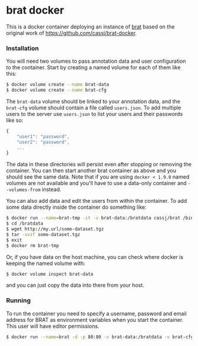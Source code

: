 
# brat docker

This is a docker container deploying an instance of [brat](http://brat.nlplab.org/) based on the original work of https://github.com/cassj/brat-docker.


### Installation

You will need two volumes to pass annotation data and user configuration to the container. 
Start by creating a named volume for each of them like this:

```bash
$ docker volume create --name brat-data
$ docker volume create --name brat-cfg
```

The `brat-data` volume should be linked to your annotation data, and the `brat-cfg` volume should contain a file called `users.json`.
To add multiple users to the server use `users.json` to list your users and their passwords like so:

```javascript
{
    "user1": "password",
    "user2": "password",
    ...
}
```

The data in these directories will persist even after stopping or removing the container.
You can then start another brat container as above and you should see the same data. 
Note that if you are using `docker < 1.9.0` named volumes are not available and 
you'll have to use a data-only container and `--volumes-from` instead.

You can also add data and edit the users from within the container. To add some data directly inside the container do something like:
``` bash
$ docker run --name=brat-tmp -it -v brat-data:/bratdata cassj/brat /bin/bash
$ cd /bratdata
$ wget http://my.url/some-dataset.tgz
$ tar -xvzf some-dataset.tgz
$ exit  
$ docker rm brat-tmp
```

Or, if you have data on the host machine, you can check where docker is keeping the named volume with: 

```bash
$ docker volume inspect brat-data 
```
and you can just copy the data into there from your host.


### Running

To run the container you need to specify a username, password and email address for BRAT as environment variables when you start the container. This user will have editor permissions.
```bash
$ docker run --name=brat -d -p 80:80 -v brat-data:/bratdata -v brat-cfg:/bratcfg -e BRAT_USERNAME=brat -e BRAT_PASSWORD=brat -e BRAT_EMAIL=brat@example.com cassj/brat
```
